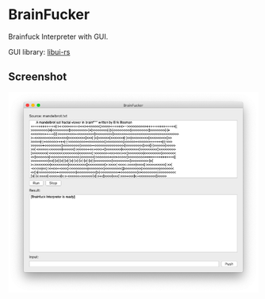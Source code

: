 # BrainFucker

Brainfuck Interpreter with GUI.

GUI library: [libui-rs](https://github.com/rust-native-ui/libui-rs)



## Screenshot

![screenshot](./images/screenshot.png)


